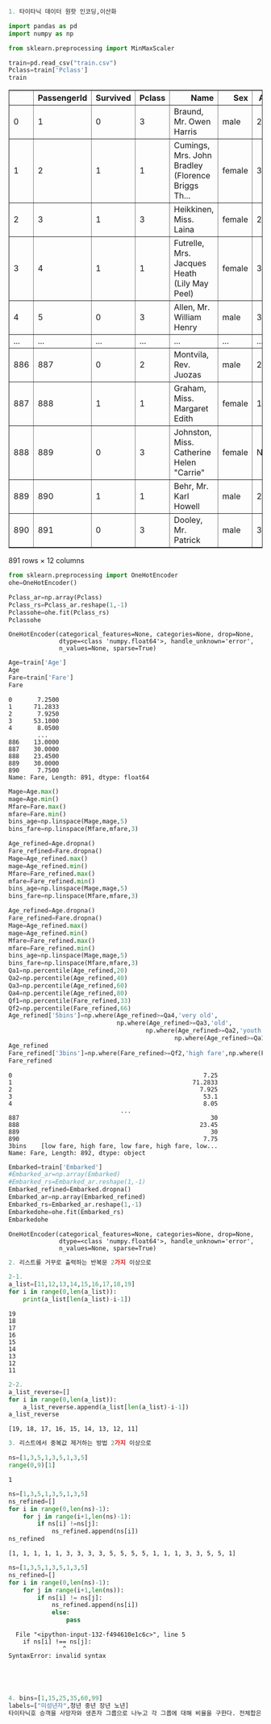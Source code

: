 ```python
1. 타이타닉 데이터 원핫 인코딩,이산화
```


```python
import pandas as pd
import numpy as np

from sklearn.preprocessing import MinMaxScaler
```


```python
train=pd.read_csv("train.csv")
Pclass=train['Pclass']
train
```




<div>
<style scoped>
    .dataframe tbody tr th:only-of-type {
        vertical-align: middle;
    }

    .dataframe tbody tr th {
        vertical-align: top;
    }

    .dataframe thead th {
        text-align: right;
    }
</style>
<table border="1" class="dataframe">
  <thead>
    <tr style="text-align: right;">
      <th></th>
      <th>PassengerId</th>
      <th>Survived</th>
      <th>Pclass</th>
      <th>Name</th>
      <th>Sex</th>
      <th>Age</th>
      <th>SibSp</th>
      <th>Parch</th>
      <th>Ticket</th>
      <th>Fare</th>
      <th>Cabin</th>
      <th>Embarked</th>
    </tr>
  </thead>
  <tbody>
    <tr>
      <td>0</td>
      <td>1</td>
      <td>0</td>
      <td>3</td>
      <td>Braund, Mr. Owen Harris</td>
      <td>male</td>
      <td>22.0</td>
      <td>1</td>
      <td>0</td>
      <td>A/5 21171</td>
      <td>7.2500</td>
      <td>NaN</td>
      <td>S</td>
    </tr>
    <tr>
      <td>1</td>
      <td>2</td>
      <td>1</td>
      <td>1</td>
      <td>Cumings, Mrs. John Bradley (Florence Briggs Th...</td>
      <td>female</td>
      <td>38.0</td>
      <td>1</td>
      <td>0</td>
      <td>PC 17599</td>
      <td>71.2833</td>
      <td>C85</td>
      <td>C</td>
    </tr>
    <tr>
      <td>2</td>
      <td>3</td>
      <td>1</td>
      <td>3</td>
      <td>Heikkinen, Miss. Laina</td>
      <td>female</td>
      <td>26.0</td>
      <td>0</td>
      <td>0</td>
      <td>STON/O2. 3101282</td>
      <td>7.9250</td>
      <td>NaN</td>
      <td>S</td>
    </tr>
    <tr>
      <td>3</td>
      <td>4</td>
      <td>1</td>
      <td>1</td>
      <td>Futrelle, Mrs. Jacques Heath (Lily May Peel)</td>
      <td>female</td>
      <td>35.0</td>
      <td>1</td>
      <td>0</td>
      <td>113803</td>
      <td>53.1000</td>
      <td>C123</td>
      <td>S</td>
    </tr>
    <tr>
      <td>4</td>
      <td>5</td>
      <td>0</td>
      <td>3</td>
      <td>Allen, Mr. William Henry</td>
      <td>male</td>
      <td>35.0</td>
      <td>0</td>
      <td>0</td>
      <td>373450</td>
      <td>8.0500</td>
      <td>NaN</td>
      <td>S</td>
    </tr>
    <tr>
      <td>...</td>
      <td>...</td>
      <td>...</td>
      <td>...</td>
      <td>...</td>
      <td>...</td>
      <td>...</td>
      <td>...</td>
      <td>...</td>
      <td>...</td>
      <td>...</td>
      <td>...</td>
      <td>...</td>
    </tr>
    <tr>
      <td>886</td>
      <td>887</td>
      <td>0</td>
      <td>2</td>
      <td>Montvila, Rev. Juozas</td>
      <td>male</td>
      <td>27.0</td>
      <td>0</td>
      <td>0</td>
      <td>211536</td>
      <td>13.0000</td>
      <td>NaN</td>
      <td>S</td>
    </tr>
    <tr>
      <td>887</td>
      <td>888</td>
      <td>1</td>
      <td>1</td>
      <td>Graham, Miss. Margaret Edith</td>
      <td>female</td>
      <td>19.0</td>
      <td>0</td>
      <td>0</td>
      <td>112053</td>
      <td>30.0000</td>
      <td>B42</td>
      <td>S</td>
    </tr>
    <tr>
      <td>888</td>
      <td>889</td>
      <td>0</td>
      <td>3</td>
      <td>Johnston, Miss. Catherine Helen "Carrie"</td>
      <td>female</td>
      <td>NaN</td>
      <td>1</td>
      <td>2</td>
      <td>W./C. 6607</td>
      <td>23.4500</td>
      <td>NaN</td>
      <td>S</td>
    </tr>
    <tr>
      <td>889</td>
      <td>890</td>
      <td>1</td>
      <td>1</td>
      <td>Behr, Mr. Karl Howell</td>
      <td>male</td>
      <td>26.0</td>
      <td>0</td>
      <td>0</td>
      <td>111369</td>
      <td>30.0000</td>
      <td>C148</td>
      <td>C</td>
    </tr>
    <tr>
      <td>890</td>
      <td>891</td>
      <td>0</td>
      <td>3</td>
      <td>Dooley, Mr. Patrick</td>
      <td>male</td>
      <td>32.0</td>
      <td>0</td>
      <td>0</td>
      <td>370376</td>
      <td>7.7500</td>
      <td>NaN</td>
      <td>Q</td>
    </tr>
  </tbody>
</table>
<p>891 rows × 12 columns</p>
</div>




```python
from sklearn.preprocessing import OneHotEncoder
ohe=OneHotEncoder()
```


```python
Pclass_ar=np.array(Pclass)
Pclass_rs=Pclass_ar.reshape(1,-1)
Pclassohe=ohe.fit(Pclass_rs)
Pclassohe
```




    OneHotEncoder(categorical_features=None, categories=None, drop=None,
                  dtype=<class 'numpy.float64'>, handle_unknown='error',
                  n_values=None, sparse=True)




```python
Age=train['Age']
Age
Fare=train['Fare']
Fare
```




    0       7.2500
    1      71.2833
    2       7.9250
    3      53.1000
    4       8.0500
            ...   
    886    13.0000
    887    30.0000
    888    23.4500
    889    30.0000
    890     7.7500
    Name: Fare, Length: 891, dtype: float64




```python
Mage=Age.max()
mage=Age.min()
Mfare=Fare.max()
mfare=Fare.min()
bins_age=np.linspace(Mage,mage,5)
bins_fare=np.linspace(Mfare,mfare,3)
```


```python
Age_refined=Age.dropna()
Fare_refined=Fare.dropna()
Mage=Age_refined.max()
mage=Age_refined.min()
Mfare=Fare_refined.max()
mfare=Fare_refined.min()
bins_age=np.linspace(Mage,mage,5)
bins_fare=np.linspace(Mfare,mfare,3)
```


```python
Age_refined=Age.dropna()
Fare_refined=Fare.dropna()
Mage=Age_refined.max()
mage=Age_refined.min()
Mfare=Fare_refined.max()
mfare=Fare_refined.min()
bins_age=np.linspace(Mage,mage,5)
bins_fare=np.linspace(Mfare,mfare,3)
Qa1=np.percentile(Age_refined,20)
Qa2=np.percentile(Age_refined,40)
Qa3=np.percentile(Age_refined,60)
Qa4=np.percentile(Age_refined,80)
Qf1=np.percentile(Fare_refined,33)
Qf2=np.percentile(Fare_refined,66)
Age_refined['5bins']=np.where(Age_refined>=Qa4,'very old',
                              np.where(Age_refined>=Qa3,'old',
                                      np.where(Age_refined>=Qa2,'youth',
                                              np.where(Age_refined>=Qa1,'young','very young'))))
Age_refined
Fare_refined['3bins']=np.where(Fare_refined>=Qf2,'high fare',np.where(Fare_refined>=Qf2,'medium fare','low fare'))
Fare_refined
```




    0                                                     7.25
    1                                                  71.2833
    2                                                    7.925
    3                                                     53.1
    4                                                     8.05
                                   ...                        
    887                                                     30
    888                                                  23.45
    889                                                     30
    890                                                   7.75
    3bins    [low fare, high fare, low fare, high fare, low...
    Name: Fare, Length: 892, dtype: object




```python
Embarked=train['Embarked']
#Embarked_ar=np.array(Embarked)
#Embarked_rs=Embarked_ar.reshape(1,-1)
Embarked_refined=Embarked.dropna()
Embarked_ar=np.array(Embarked_refined)
Embarked_rs=Embarked_ar.reshape(1,-1)
Embarkedohe=ohe.fit(Embarked_rs)
Embarkedohe
```




    OneHotEncoder(categorical_features=None, categories=None, drop=None,
                  dtype=<class 'numpy.float64'>, handle_unknown='error',
                  n_values=None, sparse=True)




```python
2. 리스트를 거꾸로 출력하는 반복문 2가지 이상으로
```


```python
2-1.
a_list=[11,12,13,14,15,16,17,18,19]
for i in range(0,len(a_list)):
    print(a_list[len(a_list)-i-1])
```

    19
    18
    17
    16
    15
    14
    13
    12
    11
    


```python
2-2.
a_list_reverse=[]
for i in range(0,len(a_list)):
    a_list_reverse.append(a_list[len(a_list)-i-1])
a_list_reverse
```




    [19, 18, 17, 16, 15, 14, 13, 12, 11]




```python
3. 리스트에서 중복값 제거하는 방법 2가지 이상으로
```


```python
ns=[1,3,5,1,3,5,1,3,5]
range(0,9)[1]
```




    1




```python
ns=[1,3,5,1,3,5,1,3,5]
ns_refined=[]
for i in range(0,len(ns)-1):
    for j in range(i+1,len(ns)-1):
        if ns[i] !=ns[j]:
            ns_refined.append(ns[i])
ns_refined
```




    [1, 1, 1, 1, 1, 3, 3, 3, 3, 5, 5, 5, 5, 1, 1, 1, 3, 3, 5, 5, 1]




```python
ns=[1,3,5,1,3,5,1,3,5]
ns_refined=[]
for i in range(0,len(ns)-1):
    for j in range(i+1,len(ns)):
        if ns[i] != ns[j]:
            ns_refined.append(ns[i])
            else:
                pass

```


      File "<ipython-input-132-f494610e1c6c>", line 5
        if ns[i] !== ns[j]:
                   ^
    SyntaxError: invalid syntax
    



```python

```


```python

```


```python

```


```python

```


```python
4. bins=[1,15,25,35,60,99]
labels=["미성년자",청년 중년 장년 노년]
타이타닉호 승객을 사망자와 생존자 그룹으로 나누고 각 그룹에 대해 비율을 구한다. 전체합은 1이어야한다
```


```python

```


```python

```


```python

```
